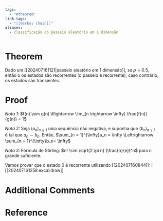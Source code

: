 ```yaml
---
tags:
  - "#theorem"
link-tags:
  - "[[markov chain]]"
aliases:
  - classificação do passeio aleatório em 1 dimensão
---
```

# Theorem
Dado um [[202407161121|passeio aleatório em 1 dimensão]], se $p = 0.5$, então o os estados são recorrentes (o passeio é recorrente); caso contrário, os estados são transientes.

# Proof
*Nota 1*: $f(n) \sim g(n) \Rightarrow \lim_{n \rightarrow \infty} \frac{f(n)}{g(n)} = 1$

*Nota 2:* Seja $(a_n)_{n \geq 1}$ uma sequência não negativa, e suponha que $(b_n)_{n \geq 1}$ é tal que $a_n \sim b_n$. Então, $\sum_{n = 1}^{\infty}a_n = \infty \Leftrightarrow  \sum_{n = 1}^{\infty}b_n= \infty$

*Nota 3*: Fórmula de Stirling: $n! \sim \sqrt{2 \pi n} (\frac{n}{e})^n$ para $n$ grande suficiente.

Vamos provar que o estado 0 é recorrente utilizando [[202407160844]]:
![[202407161258.excalidraw]]


# Additional Comments


# Reference






